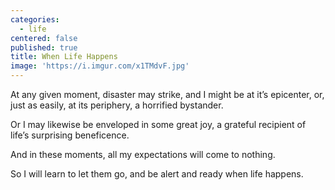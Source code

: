 ```yaml
---
categories:
  - life
centered: false
published: true
title: When Life Happens
image: 'https://i.imgur.com/x1TMdvF.jpg'
---
```

At any given moment,
disaster may strike, 
and I might be at it’s epicenter,
or, just as easily, at its periphery,
a horrified bystander.

Or I may likewise be
enveloped in some great joy,
a grateful recipient
of life’s surprising beneficence.

And in these moments,
all my expectations 
will come to nothing.

So I will learn to let them go,
and be alert and ready
when life happens.
